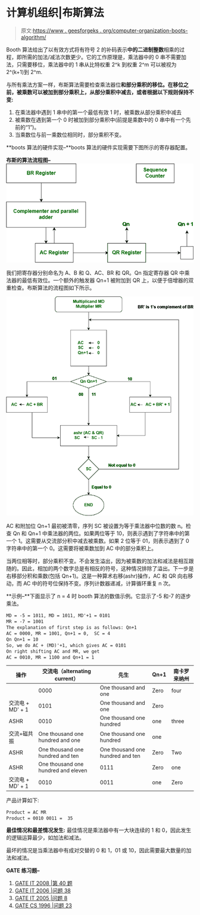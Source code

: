 # 计算机组织|布斯算法

> 原文:[https://www . geesforgeks . org/computer-organization-boots-algorithm/](https://www.geeksforgeeks.org/computer-organization-booths-algorithm/)

Booth 算法给出了以有效方式将有符号 2 的补码表示**中的二进制整数**相乘的过程，即所需的加法/减法次数更少。它的工作原理是，乘法器中的 0 串不需要加法，只需要移位，乘法器中的 1 串从比特权重 2^k 到权重 2^m 可以被视为 2^(k+1)到 2^m.

与所有乘法方案一样，布斯算法需要检查乘法器位**和部分乘积的移位。在移位之前，被乘数可以被加到部分乘积上，从部分乘积中减去，或者根据以下规则保持不变:**

1.  在乘法器中遇到 1 串中的第一个最低有效 1 时，被乘数从部分乘积中减去
2.  被乘数在遇到第一个 0 时被加到部分乘积中(前提是乘数中的 0 串中有一个先前的“1”)。
3.  当乘数位与前一乘数位相同时，部分乘积不变。

**boots 算法的硬件实现–**boots 算法的硬件实现需要下图所示的寄存器配置。

**布斯的算法流程图–**![](img/d9e0206a1d8216064952c28f0a5321be.png)

我们把寄存器分别命名为 A、B 和 Q、AC、BR 和 QR。Qn 指定寄存器 QR 中乘法器的最低有效位。一个额外的触发器 Qn+1 被附加到 QR 上，以便于倍增器的双重检查。布斯算法的流程图如下所示。

![](img/abdfc0abba57c22b5067d36cd864714b.png)

AC 和附加位 Qn+1 最初被清零，序列 SC 被设置为等于乘法器中位数的数 n。检查 Qn 和 Qn+1 中乘法器的两位。如果两位等于 10，则表示遇到了字符串中的第一个 1。这需要从交流部分积中减去被乘数。如果 2 位等于 01，则表示遇到了 0 字符串中的第一个 0。这需要将被乘数加到 AC 中的部分乘积上。

当两位相等时，部分乘积不变。不会发生溢出，因为被乘数的加法和减法是相互跟随的。因此，相加的两个数字总是有相反的符号，这种情况排除了溢出。下一步是右移部分积和乘数(包括 Qn+1)。这是一种算术右移(ashr)操作，AC 和 QR 向右移动，而 AC 中的符号位保持不变。序列计数器递减，计算循环重复 n 次。

**示例–**下面显示了 n = 4 时 booth 算法的数值示例。它显示了-5 和-7 的逐步乘法。

```
MD = -5 = 1011, MD = 1011, MD'+1 = 0101
MR = -7 = 1001 
The explanation of first step is as follows: Qn+1                             
AC = 0000, MR = 1001, Qn+1 = 0,  SC = 4   
Qn Qn+1 = 10    
So, we do AC + (MD)'+1, which gives AC = 0101
On right shifting AC and MR, we get
AC = 0010, MR = 1100 and Qn+1 = 1 
```

| 操作 | 交流电（alternating current） | 先生 | Qn+1 | 南卡罗来纳州 |
| --- | --- | --- | --- | --- |
|  | 0000 | One thousand and one | Zero | four |
| 交流电 + MD' + 1 | 0101 | One thousand and one | Zero |  |
| ASHR | 0010 | One thousand one hundred | one | three |
| 交流+磁共振 | One thousand one hundred and one | One thousand one hundred | one |  |
| ASHR | One thousand one hundred and ten | One thousand one hundred and ten | Zero | Two |
| ASHR | One thousand one hundred and eleven | 0111 | Zero | one |
| 交流电 + MD' + 1 | 0010 | 0011 | one | Zero |

产品计算如下:

```
Product = AC MR
Product = 0010 0011 =  35
```

**最佳情况和最差情况发生:**
最佳情况是乘法器中有一大块连续的 1 和 0，因此发生的逻辑运算最少，如加法和减法。

最坏的情况是当乘法器中有成对交替的 0 和 1，01 或 10，因此需要最大数量的加法和减法。

**GATE 练习题–**

1.  [GATE IT 2008 |第 40 题](https://www.geeksforgeeks.org/gate-gate-it-2008-question-40/)
2.  [GATE IT 2006 |问题 38](https://www.geeksforgeeks.org/gate-gate-it-2006-question-38/)
3.  [GATE IT 2005 |问题 8](https://www.geeksforgeeks.org/gate-gate-it-2005-question-8/)
4.  [GATE CS 1996 |问题 23](https://www.geeksforgeeks.org/gate-gate-cs-1996-question-23/)